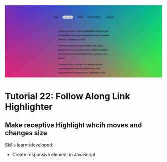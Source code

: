![](https://raw.githubusercontent.com/taylorkrn/JavaScript30-Tutorials/main/22%20-%20Follow%20Along%20Link%20Highlighter/screenshot.png)

# Tutorial 22: Follow Along Link Highlighter

## Make receptive Highlight whcih moves and changes size

Skills learnt/developed:
- Create responsive element in JavaScript
